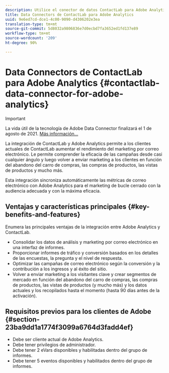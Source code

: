 ```yaml
---
description: Utilice el conector de datos ContactLab para Adobe Analytics.
title: Data Connectors de ContactLab para Adobe Analytics
uuid: 9e6ed7cd-dce1-4c00-9090-d4306202e3ea
translation-type: tm+mt
source-git-commit: 5d8032a9806836e7d0ecbd7fa3652ed1fd137e89
workflow-type: tm+mt
source-wordcount: '209'
ht-degree: 90%

---
```



# Data Connectors de ContactLab para Adobe Analytics {#contactlab-data-connector-for-adobe-analytics}

>[!IMPORTANT]
>
>La vida útil de la tecnología de Adobe Data Connector finalizará el 1 de agosto de 2021. [Más información...](/help/import/data-connectors/data-connectors-eol.md)

La integración de ContactLab y Adobe Analytics permite a los clientes actuales de ContactLab aumentar el rendimiento del marketing por correo electrónico. Le permite comprender la eficacia de las campañas desde casi cualquier ángulo y luego volver a enviar marketing a los clientes en función del abandono del carro de compras, las compras de productos, las vistas de productos y mucho más.

Esta integración sincroniza automáticamente las métricas de correo electrónico con Adobe Analytics para el marketing de bucle cerrado con la audiencia adecuada y con la máxima eficacia.

## Ventajas y características principales {#key-benefits-and-features}

Enumera las principales ventajas de la integración entre Adobe Analytics y ContactLab.

* Consolidar los datos de análisis y marketing por correo electrónico en una interfaz de informes.
* Proporcionar informes de tráfico y conversión basados en los detalles de las encuestas, la pregunta y el nivel de respuesta.
* Optimizar las campañas de correo electrónico según la conversión y la contribución a los ingresos y al éxito del sitio.
* Volver a enviar marketing a los visitantes clave y crear segmentos de mercado en función del abandono del carro de compras, las compras de productos, las vistas de productos (y mucho más) y los datos actuales y los recopilados hasta el momento (hasta 90 días antes de la activación).

## Requisitos previos para los clientes de Adobe {#section-23ba9dd1a1774f3099a6764d3fadd4ef}

* Debe ser cliente actual de Adobe Analytics.
* Debe tener privilegios de administrador.
* Debe tener 2 eVars disponibles y habilitadas dentro del grupo de informes.
* Debe tener 5 eventos disponibles y habilitados dentro del grupo de informes.
